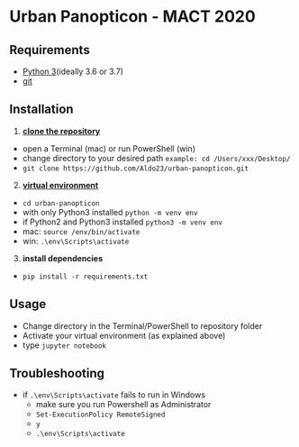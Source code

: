# Urban Panopticon - MACT 2020

## Requirements
- [Python 3](https://www.python.org/downloads/)(ideally 3.6 or 3.7)
- [git](https://www.atlassian.com/git/tutorials/install-git)


## Installation
1. **[clone the repository](https://help.github.com/en/github/creating-cloning-and-archiving-repositories/cloning-a-repository)**
  - open a Terminal (mac) or run PowerShell (win)
  - change directory to your desired path `example: cd /Users/xxx/Desktop/`
  - `git clone https://github.com/Aldo23/urban-panopticon.git`
2. **[virtual environment](https://docs.python.org/3/tutorial/venv.html)**
  - `cd urban-panopticon`
  - with only Python3 installed `python -m venv env`
  - if Python2 and Python3 installed `python3 -m venv env`
  -  mac: `source /env/bin/activate`
  -  win: `.\env\Scripts\activate`
3. **install dependencies**
  - `pip install -r requirements.txt`

## Usage
- Change directory in the Terminal/PowerShell to repository folder
- Activate your virtual environment (as explained above)
- type `jupyter notebook`

## Troubleshooting
- if `.\env\Scripts\activate` fails to run in Windows
  - make sure you run Powershell as Administrator 
  - `Set-ExecutionPolicy RemoteSigned`
  - `y`
  - `.\env\Scripts\activate`

